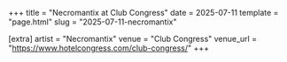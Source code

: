 +++
title = "Necromantix at Club Congress"
date = 2025-07-11
template = "page.html"
slug = "2025-07-11-necromantix"

[extra]
artist = "Necromantix"
venue = "Club Congress"
venue_url = "https://www.hotelcongress.com/club-congress/"
+++
